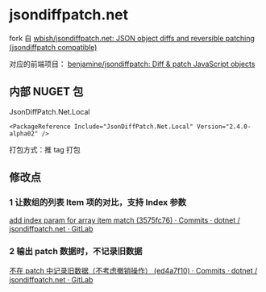 # jsondiffpatch.net

fork 自 [wbish/jsondiffpatch.net: JSON object diffs and reversible patching (jsondiffpatch compatible)](https://github.com/wbish/jsondiffpatch.net )

对应的前端项目：
[benjamine/jsondiffpatch: Diff & patch JavaScript objects](https://github.com/benjamine/jsondiffpatch )

## 内部 NUGET 包

JsonDiffPatch.Net.Local

`<PackageReference Include="JsonDiffPatch.Net.Local" Version="2.4.0-alpha02" />`

打包方式：推 tag 打包

## 修改点

### 1 让数组的列表 Item 项的对比，支持 Index 参数

[add index param for array item match (3575fc76) · Commits · dotnet / jsondiffpatch.net · GitLab](https://gitlab.gz.cvte.cn/iip-win/jsondiffpatch.net/-/commit/3575fc76a75e2314e70399cd49da1aee9daddc00 )

### 2 输出 patch 数据时，不记录旧数据

[不在 patch 中记录旧数据（不考虑撤销操作） (ed4a7f10) · Commits · dotnet / jsondiffpatch.net · GitLab](https://gitlab.gz.cvte.cn/iip-win/jsondiffpatch.net/-/commit/ed4a7f10e3ab091e80ea1ccd482519f96e9d6f31 )
